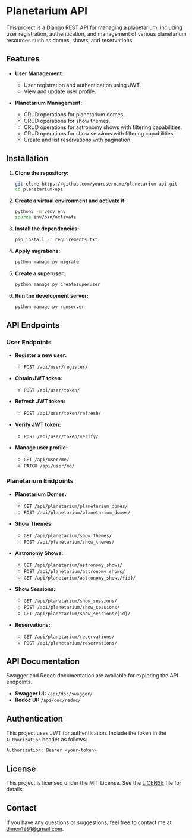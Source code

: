 # Planetarium API

This project is a Django REST API for managing a planetarium, including user registration, authentication, and management of various planetarium resources such as domes, shows, and reservations.

## Features

- **User Management:**
  - User registration and authentication using JWT.
  - View and update user profile.

- **Planetarium Management:**
  - CRUD operations for planetarium domes.
  - CRUD operations for show themes.
  - CRUD operations for astronomy shows with filtering capabilities.
  - CRUD operations for show sessions with filtering capabilities.
  - Create and list reservations with pagination.

## Installation

1. **Clone the repository:**
   ```sh
   git clone https://github.com/yourusername/planetarium-api.git
   cd planetarium-api

2. **Create a virtual environment and activate it:**
   ```sh
   python3 -m venv env
   source env/bin/activate

3. **Install the dependencies:**
   ```sh
   pip install -r requirements.txt
   
4. **Apply migrations:**
   ```sh
   python manage.py migrate
5. **Create a superuser:**
   ```sh
   python manage.py createsuperuser

6. **Run the development server:**
   ```sh
   python manage.py runserver

## API Endpoints

### User Endpoints

- **Register a new user:**
  - `POST /api/user/register/`

- **Obtain JWT token:**
  - `POST /api/user/token/`

- **Refresh JWT token:**
  - `POST /api/user/token/refresh/`

- **Verify JWT token:**
  - `POST /api/user/token/verify/`

- **Manage user profile:**
  - `GET /api/user/me/`
  - `PATCH /api/user/me/`

### Planetarium Endpoints

- **Planetarium Domes:**
  - `GET /api/planetarium/planetarium_domes/`
  - `POST /api/planetarium/planetarium_domes/`

- **Show Themes:**
  - `GET /api/planetarium/show_themes/`
  - `POST /api/planetarium/show_themes/`

- **Astronomy Shows:**
  - `GET /api/planetarium/astronomy_shows/`
  - `POST /api/planetarium/astronomy_shows/`
  - `GET /api/planetarium/astronomy_shows/{id}/`

- **Show Sessions:**
  - `GET /api/planetarium/show_sessions/`
  - `POST /api/planetarium/show_sessions/`
  - `GET /api/planetarium/show_sessions/{id}/`

- **Reservations:**
  - `GET /api/planetarium/reservations/`
  - `POST /api/planetarium/reservations/`

## API Documentation

Swagger and Redoc documentation are available for exploring the API endpoints.

- **Swagger UI:** `/api/doc/swagger/`
- **Redoc UI:** `/api/doc/redoc/`

## Authentication

This project uses JWT for authentication. Include the token in the `Authorization` header as follows:
   ```http
   Authorization: Bearer <your-token>
   ```
## License 

This project is licensed under the MIT License. See the [LICENSE](https://opensource.org/license/MIT) file for details.

## Contact

If you have any questions or suggestions, feel free to contact me at [dimon1991@gmail.com](mailto:dimon1991@gmail.com).

